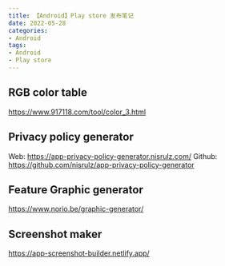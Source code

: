 ```yaml
---
title: 【Android】Play store 发布笔记
date: 2022-05-28
categories:
- Android
tags:
- Android
- Play store
---
```

## RGB color table
https://www.917118.com/tool/color_3.html
## Privacy policy generator
Web: https://app-privacy-policy-generator.nisrulz.com/
Github: https://github.com/nisrulz/app-privacy-policy-generator

## Feature Graphic generator
https://www.norio.be/graphic-generator/

## Screenshot maker
https://app-screenshot-builder.netlify.app/
